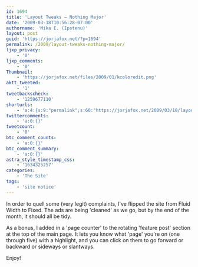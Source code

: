 ```yaml
---
id: 1694
title: 'Layout Tweaks — Nothing Major'
date: '2009-03-18T10:56:28-07:00'
authorname: 'Mika E. (Ipstenu)'
layout: post
guid: 'https://jorjafox.net/?p=1694'
permalink: /2009/layout-tweaks-nothing-major/
ljxp_privacy:
    - '0'
ljxp_comments:
    - '0'
Thumbnail:
    - 'https://jorjafox.net/files/2009/01/kcoloredit.png'
aktt_tweeted:
    - '1'
tweetbackscheck:
    - '1259677110'
shorturls:
    - 'a:4:{s:9:"permalink";s:60:"https://jorjafox.net/2009/03/18/layout-tweaks-nothing-major/";s:7:"tinyurl";s:25:"http://tinyurl.com/cvs2a7";s:4:"isgd";s:18:"http://is.gd/538bd";s:5:"bitly";s:20:"http://bit.ly/8LF87k";}'
twittercomments:
    - 'a:0:{}'
tweetcount:
    - '0'
btc_comment_counts:
    - 'a:0:{}'
btc_comment_summary:
    - 'a:0:{}'
astra_style_timestamp_css:
    - '1634325257'
categories:
    - 'The Site'
tags:
    - 'site notice'
---
```


In order to quell some (very legit) complaints, I've flipped the site from Fluid Width to Fixed. The ads are being 'cleaned' as we go, but by the end of the month, it should all be tidy.

As a bonus, I added in a 'page counter' to the rotating 'feature post' section at the top of the main page.  It lets you know what 'page' you're on (one through five) with a highlight, and you can click on them to go forward or backward or sideways or slantways.

Enjoy!
